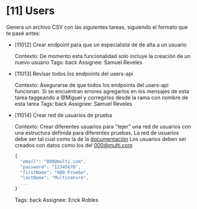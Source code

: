 # [11] Users

Genera un archivo CSV con las siguientes tareas, siguiendo el formato que te pasé antes:

- [11012] Crear endpoint para que un especialista de de alta a un usuario

  Contexto: De momento esta funcionalidad solo incluye la creación de un nuevo usuario
  Tags: back
  Assignee: Samuel Reveles

- [11013] Revisar todos los endpoints del users-api

  Contexto: Asegurarse de que todos los endpoints del users-api funcionan. Si se encuentran errores agregarlos en los mensajes de esta tarea taggeando a @Miguel y corregirlos desde la rama con nombre de esta tarea
  Tags: back
  Assignee: Samuel Reveles

- [11014] Crear red de usuarios de prueba

  Contexto: Crear diferentes usuarios para "tejer" una red de usuarios con una estructura definida para diferentes pruebas.
  La red de usuarios debe ser tal cual como la de la [documentación]()
  Los usuarios deben ser creados con datos como los del 000@multi.com

  ```js
  {
    "email": "000@multi.com",
    "password": "12345678",
    "firstName": "000 Prueba",
    "lastName": "Multinature",
    ...
  }
  ```

  Tags: back
  Assignee: Erick Robles
